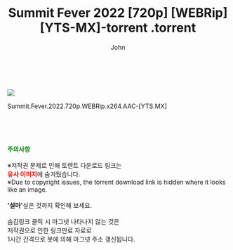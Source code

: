 ﻿---
layout: post
title:  "                   Summit Fever 2022 [720p] [WEBRip] [YTS-MX]-torrent                .torrent"
author: John
categories: [ 영화 ]
tags: [  ]
image: https://torrentrj58.com/uploadfile/full/0308fd490b589162e2acb8eef045e5e25431d8d6.jpg 
description: "                   Summit Fever 2022 [720p] [WEBRip] [YTS-MX]-torrent                 torrent 정보 공유"
toc: true
toc_sticky: true
---

<br>
<p><img src="https://torrentrj58.com/uploadfile/full/0308fd490b589162e2acb8eef045e5e25431d8d6.jpg"/></p>
 Summit.Fever.2022.720p.WEBRip.x264.AAC-[YTS.MX]  
    
<br><br><br>
<p data-ke-size="size16"><b><span style="color: green;">주의사항</span></b><br /><br />※저작권 문제로 인해 토렌트 다운로드 링크는<br /><b><span style="color: red;">유사 이미지</span></b>에 숨겨뒀습니다.<br />※Due to copyright issues, the torrent download link is hidden where it looks like an image.<br /><br /><b>'설마'</b>싶은 것까지 확인해 보세요.<br /><br />숨김링크 클릭 시 마그넷 나타나지 않는 것은<br />저작권으로 인한 링크만료 자료로<br />1시간 간격으로 봇에 의해 마그넷 주소 갱신됩니다.</p>
